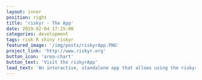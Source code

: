 ```yaml
---
layout: inner
position: right
title: 'riskyr - The App'
date: 2019-02-04 17:15:00
categories: development
tags: risk R shiny riskyr
featured_image: '/img/posts/riskyrApp.PNG'
project_link: 'http://www.riskyr.org'
button_icon: 'area-chart'
button_text: 'Visit the riskyrApp'
lead_text: 'An interactive, standalone app that allows using the riskyr toolbox without coding'
---
```

